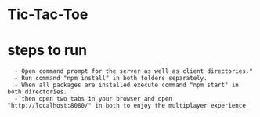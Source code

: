 # Tic-Tac-Toe
# steps to run
      - Open command prompt for the server as well as client directories."
      - Run command "npm install" in both folders separately.
      - When all packages are installed execute command "npm start" in both directories.
      - then open two tabs in your browser and open "http://localhost:8080/" in both to enjoy the multiplayer experience 
